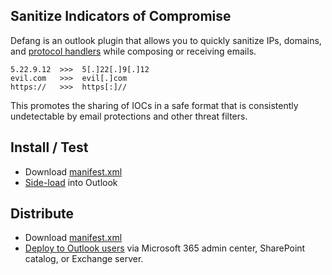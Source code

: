 ## Sanitize Indicators of Compromise

Defang is an outlook plugin that allows you to quickly sanitize IPs, domains, and [protocol handlers](https://en.wikipedia.org/wiki/List_of_URI_schemes) while composing or receiving emails.

```
5.22.9.12  >>>  5[.]22[.]9[.]12
evil.com   >>>  evil[.]com
https://   >>>  https[:]//
```

This promotes the sharing of IOCs in a safe format that is consistently undetectable by email protections and other threat filters.

## Install / Test

- Download [manifest.xml](https://static.defang.wtfender.com/manifest.xml)
- [Side-load](https://docs.microsoft.com/en-us/office/dev/add-ins/outlook/sideload-outlook-add-ins-for-testing) into Outlook

## Distribute

- Download [manifest.xml](https://static.defang.wtfender.com/manifest.xml)
- [Deploy to Outlook users](https://docs.microsoft.com/en-us/office/dev/add-ins/publish/publish) via Microsoft 365 admin center, SharePoint catalog, or Exchange server.
